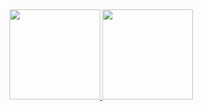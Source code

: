 ##
<div>
    <a href="https://github.com/ceciliasampaioqa/ceciliasampaioqa">
    <img height="160em" src="https://github-readme-stats.vercel.app/api?username=ceciliasampaioqa&show_icons=true&theme=holi&include_all_commits=true&count_private=true"/>
    <img height="160em" src="https://github-readme-stats.vercel.app/api/top-langs/?username=ceciliasampaioqa&layout=compact&lags_count=16&theme=holi"/>
</div>
